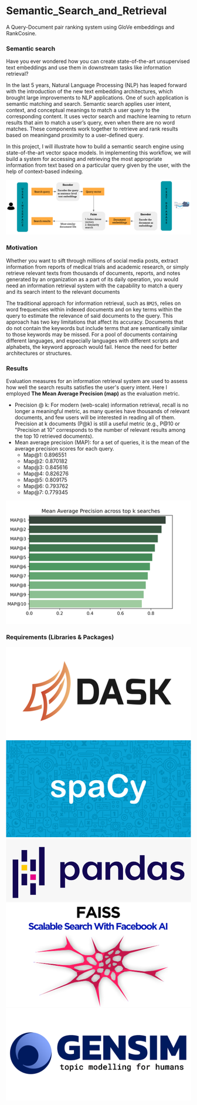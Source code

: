 # Semantic_Search_and_Retrieval
A Query-Document pair ranking system using GloVe embeddings and RankCosine.


### Semantic search
Have you ever wondered how you can create state-of-the-art unsupervised text embeddings and use them in downstream tasks like information retrieval?

In the last 5 years, Natural Language Processing (NLP) has leaped forward with the introduction of the new text embedding architectures, which brought large improvements to NLP applications. One of such application is semantic matching and search. Semantic search applies user intent, context, and conceptual meanings to match a user query to the corresponding content. It uses vector search and machine learning to return results that aim to match a user’s query, even when there are no word matches.
These components work together to retrieve and rank results based on meaningand proximity to a user-defined query.

In this project, I will illustrate how to build a semantic search engine using state-of-the-art vector space models. In implementing this workflow, we will build a system for accessing and retrieving the most appropriate information from text based on a particular query given by the user, with the help of context-based indexing.

![Process Workflow](static/workflow.png)

### Motivation
Whether you want to sift through millions of social media posts, extract information from reports of medical trials and academic research, or simply retrieve relevant texts from thousands of documents, reports, and notes generated by an organization as a part of its daily operation, you would need an information retrieval system with the capability to match a query and its search intent to the relevant documents

The traditional approach for information retrieval, such as `BM25`, relies on word frequencies within indexed documents and on key terms within the query to estimate the relevance of said documents to the query. This approach has two key limitations that affect its accuracy. Documents that do not contain the keywords but include terms that are semantically similar to those keywords may be missed. For a pool of documents containing different languages, and especially languages with different scripts and alphabets, the keyword approach would fail. Hence the need for better architectures or structures.


### Results
Evaluation measures for an information retrieval system are used to assess how well the search results satisfies the user's query intent. Here I employed **The Mean Average Precision (map)** as the evaluation metric.


- Precision @ k: For modern (web-scale) information retrieval, recall is no longer a meaningful metric, as many queries have thousands of relevant documents, and few users will be interested in reading all of them. Precision at k documents (P@k) is still a useful metric (e.g., P@10 or "Precision at 10" corresponds to the number of relevant results among the top 10 retrieved documents).
- Mean average precision (MAP): for a set of queries, it is the mean of the average precision scores for each query.
  - Map@1: 0.896551
  - Map@2: 0.870182
  - Map@3: 0.845616
  - Map@4: 0.826276
  - Map@5: 0.809175
  - Map@6: 0.793762
  - Map@7: 0.779345
  
![MAP](static/MAP.png)

### Requirements (Libraries & Packages)

![Dask](static/dask.png) ![Spacy](static/spacy.jpg) 
![Pandas](static/pandas(2).png) ![faiss](static/faiss.png) 
![Gensim](static/gensim.png) 


